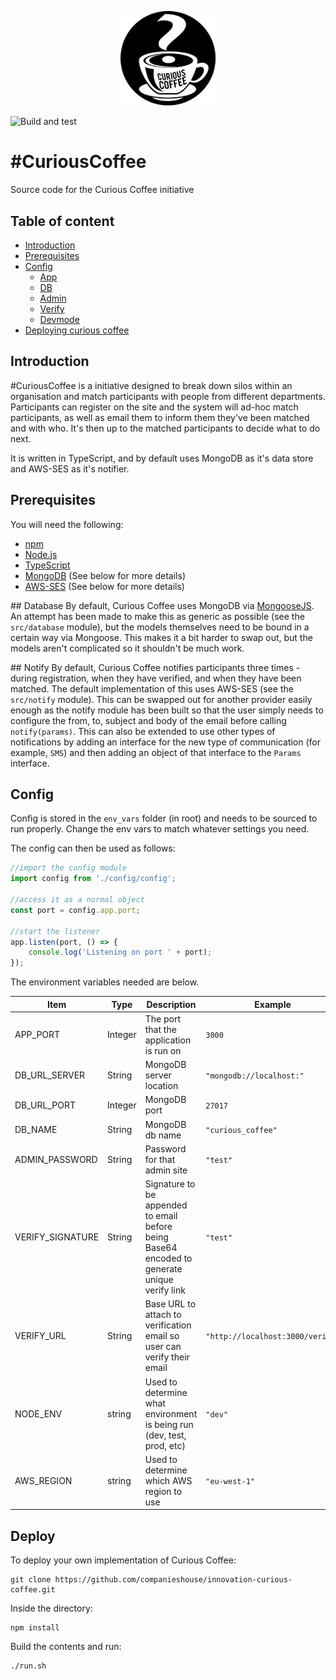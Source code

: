 <p align="center">
    <img src="readme-images/curious-coffee.png" alt="Curious Coffee" title="Curious Coffee" width="30%" />
</p>

![Build and test](https://github.com/drosser/innovation-curious-coffee/workflows/Build%20and%20test/badge.svg)

# #CuriousCoffee
Source code for the Curious Coffee initiative

## Table of content

- [Introduction](#introduction)
- [Prerequisites](#prerequisites)
- [Config](#config)
  - [App](#app)
  - [DB](#db)
  - [Admin](#admin)
  - [Verify](#verify)
  - [Devmode](#devmode)
- [Deploying curious coffee](#deploy)

## Introduction
#CuriousCoffee is a initiative designed to break down silos within an organisation and match participants with people from different departments. Participants can register on the site and the system will ad-hoc match participants, as well as email them to inform them they've been matched and with who. It's then up to the matched participants to decide what to do next.

It is written in TypeScript, and by default uses MongoDB as it's data store and AWS-SES as it's notifier.

## Prerequisites
You will need the following:
- [npm](https://www.npmjs.com/)
- [Node.js](https://nodejs.org/en/)
- [TypeScript](https://www.typescriptlang.org/)
- [MongoDB](https://www.mongodb.com/) (See below for more details)
- [AWS-SES](https://aws.amazon.com/ses/) (See below for more details)

## Database
By default, Curious Coffee uses MongoDB via [MongooseJS](https://mongoosejs.com/). An attempt has been made to make this as generic as possible (see the `src/database` module), but the models themselves need to be bound in a certain way via Mongoose. This makes it a bit harder to swap out, but the models aren't complicated so it shouldn't be much work.

## Notify
By default, Curious Coffee notifies participants three times - during registration, when they have verified, and when they have been matched. The default implementation of this uses AWS-SES (see the `src/notify` module). This can be swapped out for another provider easily enough as the notify module has been built so that the user simply needs to configure the from, to, subject and body of the email before calling `notify(params)`. This can also be extended to use other types of notifications by adding an interface for the new type of communication (for example, `SMS`) and then adding an object of that interface to the `Params` interface.

## Config
Config is stored in the `env_vars` folder (in root) and needs to be sourced to run properly. Change the env vars to match whatever settings you need.

The config can then be used as follows:

```javascript
//import the config module
import config from './config/config';

//access it as a normal object
const port = config.app.port;

//start the listener
app.listen(port, () => {
    console.log('Listening on port ' + port);
});
```

The environment variables needed are below.

| Item | Type | Description | Example |
| ---- | ---- | ---- | ----|
| APP_PORT | Integer | The port that the application is run on | `3000` |
| DB_URL_SERVER | String | MongoDB server location | `"mongodb://localhost:"` |
| DB_URL_PORT | Integer | MongoDB port | `27017` |
| DB_NAME | String | MongoDB db name | `"curious_coffee"` |
| ADMIN_PASSWORD | String | Password for that admin site | `"test"` |
| VERIFY_SIGNATURE | String | Signature to be appended to email before being Base64 encoded to generate unique verify link | `"test"` |
| VERIFY_URL | String | Base URL to attach to verification email so user can verify their email | `"http://localhost:3000/verify"` |
| NODE_ENV | string | Used to determine what environment is being run (dev, test, prod, etc) | `"dev"` |
| AWS_REGION | string | Used to determine which AWS region to use | `"eu-west-1"` |


## Deploy
To deploy your own implementation of Curious Coffee:

```
git clone https://github.com/companieshouse/innovation-curious-coffee.git
```

Inside the directory: 

```
npm install
```

Build the contents and run:

```
./run.sh
```